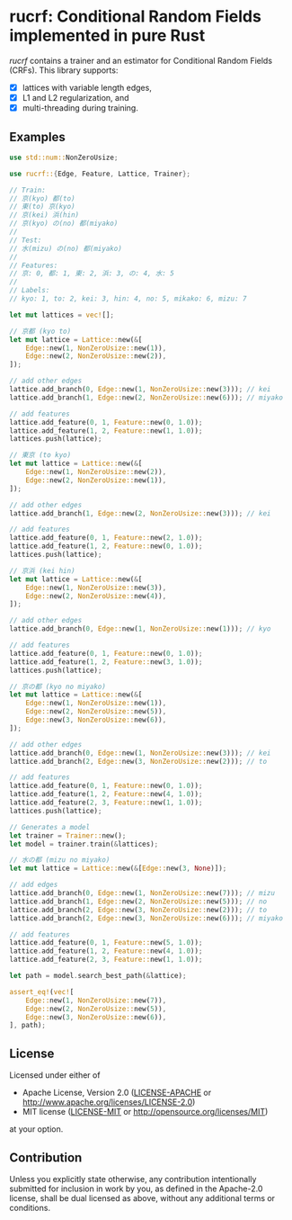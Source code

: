 # rucrf: Conditional Random Fields implemented in pure Rust

*rucrf* contains a trainer and an estimator for Conditional Random Fields (CRFs).
This library supports:
- [x] lattices with variable length edges,
- [x] L1 and L2 regularization, and
- [x] multi-threading during training.

## Examples

```rust
use std::num::NonZeroUsize;

use rucrf::{Edge, Feature, Lattice, Trainer};

// Train:
// 京(kyo) 都(to)
// 東(to) 京(kyo)
// 京(kei) 浜(hin)
// 京(kyo) の(no) 都(miyako)
//
// Test:
// 水(mizu) の(no) 都(miyako)
//
// Features:
// 京: 0, 都: 1, 東: 2, 浜: 3, の: 4, 水: 5
//
// Labels:
// kyo: 1, to: 2, kei: 3, hin: 4, no: 5, mikako: 6, mizu: 7

let mut lattices = vec![];

// 京都 (kyo to)
let mut lattice = Lattice::new(&[
    Edge::new(1, NonZeroUsize::new(1)),
    Edge::new(2, NonZeroUsize::new(2)),
]);

// add other edges
lattice.add_branch(0, Edge::new(1, NonZeroUsize::new(3))); // kei
lattice.add_branch(1, Edge::new(2, NonZeroUsize::new(6))); // miyako

// add features
lattice.add_feature(0, 1, Feature::new(0, 1.0));
lattice.add_feature(1, 2, Feature::new(1, 1.0));
lattices.push(lattice);

// 東京 (to kyo)
let mut lattice = Lattice::new(&[
    Edge::new(1, NonZeroUsize::new(2)),
    Edge::new(2, NonZeroUsize::new(1)),
]);

// add other edges
lattice.add_branch(1, Edge::new(2, NonZeroUsize::new(3))); // kei

// add features
lattice.add_feature(0, 1, Feature::new(2, 1.0));
lattice.add_feature(1, 2, Feature::new(0, 1.0));
lattices.push(lattice);

// 京浜 (kei hin)
let mut lattice = Lattice::new(&[
    Edge::new(1, NonZeroUsize::new(3)),
    Edge::new(2, NonZeroUsize::new(4)),
]);

// add other edges
lattice.add_branch(0, Edge::new(1, NonZeroUsize::new(1))); // kyo

// add features
lattice.add_feature(0, 1, Feature::new(0, 1.0));
lattice.add_feature(1, 2, Feature::new(3, 1.0));
lattices.push(lattice);

// 京の都 (kyo no miyako)
let mut lattice = Lattice::new(&[
    Edge::new(1, NonZeroUsize::new(1)),
    Edge::new(2, NonZeroUsize::new(5)),
    Edge::new(3, NonZeroUsize::new(6)),
]);

// add other edges
lattice.add_branch(0, Edge::new(1, NonZeroUsize::new(3))); // kei
lattice.add_branch(2, Edge::new(3, NonZeroUsize::new(2))); // to

// add features
lattice.add_feature(0, 1, Feature::new(0, 1.0));
lattice.add_feature(1, 2, Feature::new(4, 1.0));
lattice.add_feature(2, 3, Feature::new(1, 1.0));
lattices.push(lattice);

// Generates a model
let trainer = Trainer::new();
let model = trainer.train(&lattices);

// 水の都 (mizu no miyako)
let mut lattice = Lattice::new(&[Edge::new(3, None)]);

// add edges
lattice.add_branch(0, Edge::new(1, NonZeroUsize::new(7))); // mizu
lattice.add_branch(1, Edge::new(2, NonZeroUsize::new(5))); // no
lattice.add_branch(2, Edge::new(3, NonZeroUsize::new(2))); // to
lattice.add_branch(2, Edge::new(3, NonZeroUsize::new(6))); // miyako

// add features
lattice.add_feature(0, 1, Feature::new(5, 1.0));
lattice.add_feature(1, 2, Feature::new(4, 1.0));
lattice.add_feature(2, 3, Feature::new(1, 1.0));

let path = model.search_best_path(&lattice);

assert_eq!(vec![
    Edge::new(1, NonZeroUsize::new(7)),
    Edge::new(2, NonZeroUsize::new(5)),
    Edge::new(3, NonZeroUsize::new(6)),
], path);
```

## License

Licensed under either of

 * Apache License, Version 2.0
   ([LICENSE-APACHE](LICENSE-APACHE) or http://www.apache.org/licenses/LICENSE-2.0)
 * MIT license
   ([LICENSE-MIT](LICENSE-MIT) or http://opensource.org/licenses/MIT)

at your option.

## Contribution

Unless you explicitly state otherwise, any contribution intentionally submitted
for inclusion in work by you, as defined in the Apache-2.0 license, shall be
dual licensed as above, without any additional terms or conditions.
